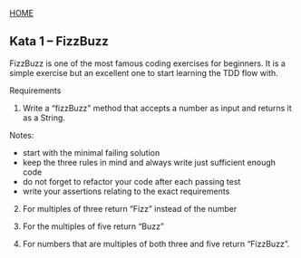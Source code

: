 [HOME](https://github.com/tysker/tdd-cicd-3sem/blob/92203e8e69f6a419f093de906176687597b8cb33/README.md)

## Kata 1 – FizzBuzz

FizzBuzz is one of the most famous coding exercises for beginners. It is a simple exercise but an excellent one to start
learning the TDD flow with.

Requirements

1. Write a “fizzBuzz” method that accepts a number as input and returns it as a String.

Notes:

* start with the minimal failing solution
* keep the three rules in mind and always write just sufficient enough code
* do not forget to refactor your code after each passing test
* write your assertions relating to the exact requirements

2. For multiples of three return “Fizz” instead of the number

3. For the multiples of five return “Buzz”

4. For numbers that are multiples of both three and five return “FizzBuzz”.
